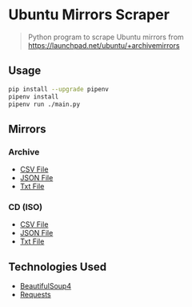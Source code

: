 # Ubuntu Mirrors Scraper

> Python program to scrape Ubuntu mirrors from https://launchpad.net/ubuntu/+archivemirrors

## Usage

```bash
pip install --upgrade pipenv
pipenv install
pipenv run ./main.py
```

## Mirrors

### Archive

- [CSV File](data/mirrors/archive/servers.csv)
- [JSON File](data/mirrors/archive/servers.json)
- [Txt File](data/mirrors/archive/servers.txt)

### CD (ISO)

- [CSV File](data/mirrors/cd/servers.csv)
- [JSON File](data/mirrors/cd/servers.json)
- [Txt File](data/mirrors/cd/servers.txt)

## Technologies Used

- [BeautifulSoup4](https://www.crummy.com/software/BeautifulSoup/)
- [Requests](https://requests.readthedocs.io/en/latest/)
